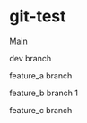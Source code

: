 # git-test
[Main](src/Main.java)

dev branch

feature_a branch

feature_b branch 1

feature_c branch